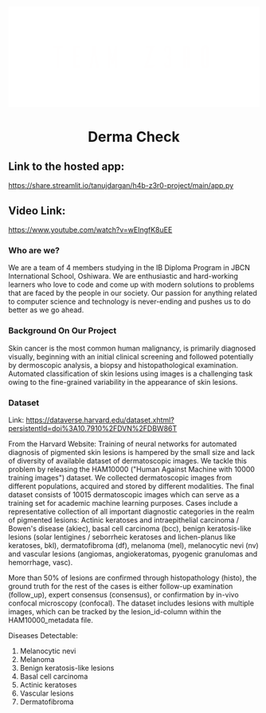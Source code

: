<h3 align="center"><img src="https://raw.githubusercontent.com/tanujdargan/H4B-Z3R0-Project/main/Assets/Logo.png" width="600px"></h3>

# <div align="center">Derma Check</div>

## Link to the hosted app: 
https://share.streamlit.io/tanujdargan/h4b-z3r0-project/main/app.py

## Video Link:
https://www.youtube.com/watch?v=wEIngfK8uEE

### Who are we?
We are a team of 4 members studying in the IB Diploma Program in JBCN International School, Oshiwara. We are enthusiastic and hard-working learners who love to code and come up with modern solutions to problems that are faced by the people in our society. Our passion for anything related to computer science and technology is never-ending and pushes us to do better as we go ahead.

### Background On Our Project
Skin cancer is the most common human malignancy, is primarily diagnosed visually, beginning with an initial clinical screening and followed potentially by dermoscopic analysis, a biopsy and histopathological examination. Automated classification of skin lesions using images is a challenging task owing to the fine-grained variability in the appearance of skin lesions.

### Dataset
Link: https://dataverse.harvard.edu/dataset.xhtml?persistentId=doi%3A10.7910%2FDVN%2FDBW86T

From the Harvard Website:
Training of neural networks for automated diagnosis of pigmented skin lesions is hampered by the small size and lack of diversity of available dataset of dermatoscopic images. We tackle this problem by releasing the HAM10000 ("Human Against Machine with 10000 training images") dataset. We collected dermatoscopic images from different populations, acquired and stored by different modalities. The final dataset consists of 10015 dermatoscopic images which can serve as a training set for academic machine learning purposes. Cases include a representative collection of all important diagnostic categories in the realm of pigmented lesions: Actinic keratoses and intraepithelial carcinoma / Bowen's disease (akiec), basal cell carcinoma (bcc), benign keratosis-like lesions (solar lentigines / seborrheic keratoses and lichen-planus like keratoses, bkl), dermatofibroma (df), melanoma (mel), melanocytic nevi (nv) and vascular lesions (angiomas, angiokeratomas, pyogenic granulomas and hemorrhage, vasc).

More than 50% of lesions are confirmed through histopathology (histo), the ground truth for the rest of the cases is either follow-up examination (follow_up), expert consensus (consensus), or confirmation by in-vivo confocal microscopy (confocal). The dataset includes lesions with multiple images, which can be tracked by the lesion_id-column within the HAM10000_metadata file.

Diseases Detectable:
1. Melanocytic nevi
2. Melanoma
3. Benign keratosis-like lesions
4. Basal cell carcinoma
5. Actinic keratoses
6. Vascular lesions
7. Dermatofibroma
